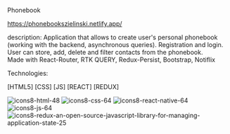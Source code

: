 Phonebook
 
https://phonebookszielinski.netlify.app/

description:
Application that allows to create user's personal phonebook (working with the backend, asynchronous queries). Registration and login.
User can store, add, delete and filter contacts from the phonebook.       
Made with React-Router, RTK QUERY, Redux-Persist, Bootstrap, Notiflix 

Technologies:

[HTML5] [CSS] [JS] [REACT] [REDUX]

![icons8-html-48](https://github.com/StanislawZielinski/goit-react-hw-05-movies/assets/94519797/a097be21-2001-4123-ae9c-e651abd52dd3)
![icons8-css-64](https://github.com/StanislawZielinski/goit-react-hw-05-movies/assets/94519797/28f41b36-21c5-4cac-a7e4-6c1e1c592cca)
![icons8-react-native-64](https://github.com/StanislawZielinski/goit-react-hw-05-movies/assets/94519797/c3c61811-b382-439b-8e3a-1af07df32d9d)
![icons8-js-64](https://github.com/StanislawZielinski/goit-react-hw-05-movies/assets/94519797/fa4f42db-0ab2-4f44-8ff9-6f8667c8aaf6)
![icons8-redux-an-open-source-javascript-library-for-managing-application-state-25](https://github.com/StanislawZielinski/goit-react-hw-05-movies/assets/94519797/569913e9-bf3b-45c8-ae66-68af6c2d2c40)
